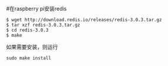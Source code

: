 #在raspberry pi安装redis

```
$ wget http://download.redis.io/releases/redis-3.0.3.tar.gz
$ tar xzf redis-3.0.3.tar.gz
$ cd redis-3.0.3
$ make
```

如果需要安装，则运行

`sudo make install`
